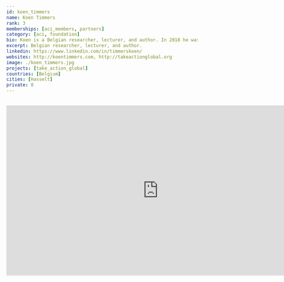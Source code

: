 ```yaml
---
id: koen_timmers
name: Koen Timmers
rank: 3
memberships: [aci_members, partners]
category: [aci, foundation]
bio: Koen is a Belgian researcher, lecturer, and author. In 2018 he was announced as one of the best teachers globally by Bill Gates as part of the Global Teacher Prize. Koen is Executive Director of TAG inc., a 501(c3) non-profit registered in USA (Florida) and is lecturer and researcher at the Teacher Training department at PXL university college Hasselt. Koen holds a master’s degree in Technology Enhanced Learning, Innovation and Change (Sheffield, 2014). In 2015 he launched the Kakuma project in which 400 educators across 6 continents offer free education to African refugees via Skype. In 2020 he built his own 2 schools in the camp in partnership with UN Refugees Agency. He also launched several global educational projects focusing on several UN Sustainable Development Goals including the Climate Action Project involving 100, 000 schools over 90 countries which were supported by the Dalai Lama, Charlize Theron, UNESCO, WWF, NASA, Amnesty International, Greenpeace, scientists, National Geographic, etc. These projects were covered by (national) media across 45 countries. Koen developed Innovation Lab schools in Tanzania, Kenya, Palestine and in collaboration with several organizations including Dr. Jane Goodall’s Roots & Shoots. The labs aim to offer a free quality education to hundreds of thousands students. This project involves a new curriculum  focusing on the UN Sustainable Development Goals. Koen is co-author of the book “Teaching in the Fourth Industrial Revolution” and poke about Technology Enhanced Learning and Social Good in Washington, Beijing, Paris, Moscow, Vienxna, Dubai, London, Abu Dhabi, Amsterdam, and at the European Parliament. He developed several educational apps and founded his own online school Zelfstudie.com currently having 20, 000 online students.
excerpt: Belgian researcher, lecturer, and author.
linkedin: https://www.linkedin.com/in/timmerskoen/
websites: http://koentimmers.com, http://takeactionglobal.org
image: ./koen_timmers.jpg
projects: [take_action_global]
countries: [Belgium]
cities: [Hasselt]
private: 0
---
```


<BR>
<div class="aspect-w-16 aspect-h-9">
<iframe src="https://player.vimeo.com/video/412753340" width="800" height="450" frameborder="0" allow="autoplay; fullscreen" allowfullscreen></iframe>
</div>
<BR>
